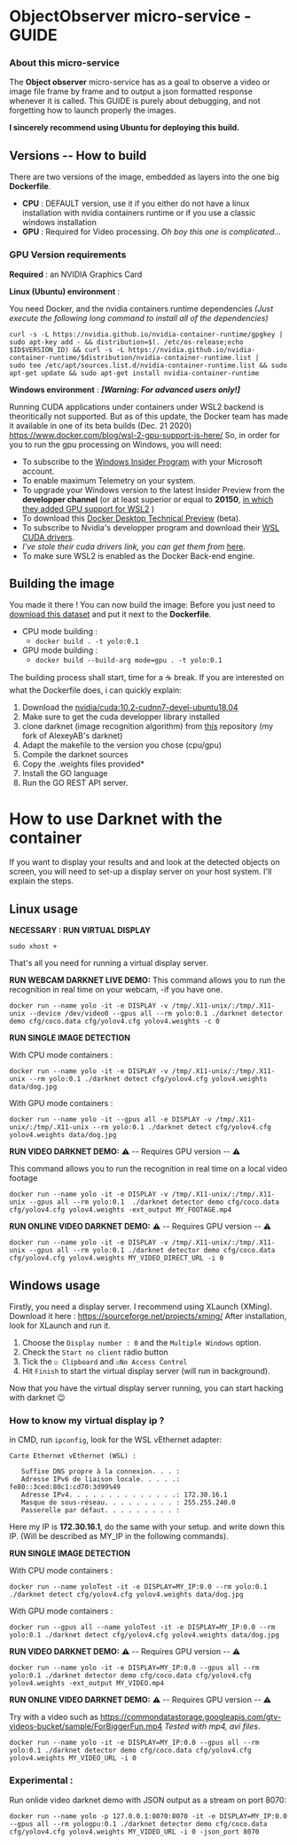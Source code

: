 ﻿# ObjectObserver micro-service - GUIDE

### About this micro-service
The **Object observer** micro-service has as a goal to observe a video or image file frame by frame and to output a json formatted response whenever it is called.
This GUIDE is purely about debugging, and not forgetting how to launch properly the images.

**I sincerely recommend using Ubuntu for deploying this build.**

## Versions -- How to build
There are two versions of the image, embedded as layers into the one big **Dockerfile**.
- **CPU** : DEFAULT version, use it if you either do not have a linux installation with nvidia containers runtime or if you use a classic windows installation
- **GPU** : Required for Video processing. *Oh boy this one is complicated...*
### GPU Version requirements
**Required** : an NVIDIA Graphics Card

**Linux (Ubuntu) environment** : 

You need Docker, and the nvidia containers runtime dependencies 
*(Just execute the following long command to install all of the dependencies)*

    curl -s -L https://nvidia.github.io/nvidia-container-runtime/gpgkey | sudo apt-key add - && distribution=$(. /etc/os-release;echo $ID$VERSION_ID) && curl -s -L https://nvidia.github.io/nvidia-container-runtime/$distribution/nvidia-container-runtime.list |    sudo tee /etc/apt/sources.list.d/nvidia-container-runtime.list && sudo apt-get update && sudo apt-get install nvidia-container-runtime

**Windows environment** : ***[Warning: For advanced users only!]***

Running CUDA applications under containers under WSL2 backend is theoritically not supported. But as of this update, the Docker team has made it available in one of its beta builds (Dec. 21 2020) https://www.docker.com/blog/wsl-2-gpu-support-is-here/
So, in order for you to run the gpu processing on Windows, you will need:

 - To subscribe to the [Windows Insider Program](https://insider.windows.com/fr-fr/) with your Microsoft account.
 - To enable maximum Telemetry on your system.
 - To upgrade your Windows version to the latest Insider Preview from the **developper channel** (or at least superior or equal to **20150**, [in which they added GPU support for WSL2](https://blogs.windows.com/windows-insider/2020/06/17/announcing-windows-10-insider-preview-build-20150/) )
 - To download this [Docker Desktop Technical Preview](https://desktop.docker.com/win/preview/50723/Docker%20Desktop%20Installer.exe) (beta).
 - To subscribe to Nvidia's developper program and download their [WSL CUDA drivers](https://developer.nvidia.com/cuda/wsl).
 -  *I've stole their cuda drivers link, you can get them from* [here](https://developer.nvidia.com/46521-gameready-win10-dch-64bit-international).
 - To make sure WSL2 is enabled as the Docker Back-end engine.
 
 ## Building the image
 You made it there ! You can now build the image:
 Before you just need to [download this dataset](https://github.com/AlexeyAB/darknet/releases/download/darknet_yolo_v3_optimal/yolov4.weights) and put it next to the **Dockerfile**.
 
 - CPU mode building : 
	 - `docker build . -t yolo:0.1`
 - GPU mode building :
	 - `docker build --build-arg mode=gpu . -t yolo:0.1`

The building process shall start, time for a ☕ break.
If you are interested on what the Dockerfile does, i can quickly explain:

 1. Download the [nvidia/cuda:10.2-cudnn7-devel-ubuntu18.04](https://hub.docker.com/layers/nvidia/cuda/10.2-cudnn7-devel-ubuntu18.04/images/sha256-50a61a748219dc835f5a80373f9fb1eb73efa846b18b3c50945ba7c44e88d107?context=explore)
 2. Make sure to get the cuda developper library installed
 3. clone darknet (image recognition algorithm) from [this](https://github.com/TibRib/darknet) repository (my fork of AlexeyAB's darknet)
 4. Adapt the makefile to the version you chose (cpu/gpu)
 5. Compile the darknet sources
 6. Copy the .weights files provided*
 7. Install the GO language
 8. Run the GO REST API server.
 
# How to use Darknet with the container
If you want to display your results and and look at the detected objects on screen, you will need to set-up a display server on your host system. I'll explain the steps.

## Linux usage
**NECESSARY :  RUN VIRTUAL DISPLAY**

    sudo xhost +
That's all you need for running a virtual display server.

**RUN WEBCAM DARKNET LIVE DEMO:**
This command allows you to run the recognition in real time on your webcam, -if you have one.

    docker run --name yolo -it -e DISPLAY -v /tmp/.X11-unix/:/tmp/.X11-unix --device /dev/video0 --gpus all --rm yolo:0.1 ./darknet detector demo cfg/coco.data cfg/yolov4.cfg yolov4.weights -c 0


**RUN SINGLE IMAGE DETECTION**

With CPU mode containers : 
    
    docker run --name yolo -it -e DISPLAY -v /tmp/.X11-unix/:/tmp/.X11-unix --rm yolo:0.1 ./darknet detect cfg/yolov4.cfg yolov4.weights data/dog.jpg

With GPU mode containers : 
    
    docker run --name yolo -it --gpus all -e DISPLAY -v /tmp/.X11-unix/:/tmp/.X11-unix --rm yolo:0.1 ./darknet detect cfg/yolov4.cfg yolov4.weights data/dog.jpg


**RUN VIDEO DARKNET DEMO:** ⚠️ -- Requires GPU version  -- ⚠️

This command allows you to run the recognition in real time on a local video footage

    docker run --name yolo -it -e DISPLAY -v /tmp/.X11-unix/:/tmp/.X11-unix --gpus all --rm yolo:0.1  ./darknet detector demo cfg/coco.data cfg/yolov4.cfg yolov4.weights -ext_output MY_FOOTAGE.mp4

**RUN ONLINE VIDEO DARKNET DEMO:** ⚠️ -- Requires GPU version  -- ⚠️


    docker run --name yolo -it -e DISPLAY -v /tmp/.X11-unix/:/tmp/.X11-unix --gpus all --rm yolo:0.1 ./darknet detector demo cfg/coco.data cfg/yolov4.cfg yolov4.weights MY_VIDEO_DIRECT_URL -i 0

## Windows usage
Firstly, you need  a display server. I recommend using XLaunch (XMing). Download it here : https://sourceforge.net/projects/xming/
After installation, look for XLaunch and run it.

 1.  Choose the `Display number : 0` and the `Multiple Windows` option.
 2. Check the  `Start no client` radio button 
 3. Tick the `☑️ Clipboard` and `☑️No Access Control`
 4. Hit `Finish` to start the virtual display server (will run in background).

Now that you have the virtual display server running,  you can start hacking with darknet 😉 

### How to know my virtual display ip ? 
in CMD, run `ipconfig`, look for the WSL vEthernet adapter:
```
Carte Ethernet vEthernet (WSL) :

   Suffixe DNS propre à la connexion. . . :
   Adresse IPv6 de liaison locale. . . . .: fe80::3ced:80c1:cd70:3d99%49
   Adresse IPv4. . . . . . . . . . . . . .: 172.30.16.1
   Masque de sous-réseau. . . . . . . . . : 255.255.240.0
   Passerelle par défaut. . . . . . . . . :

``` 
Here my IP is **172.30.16.1**, do the same with your setup. and write down this IP. (Will be described as MY_IP in the following commands).

**RUN SINGLE IMAGE DETECTION**

With CPU mode containers : 
    
    docker run --name yoloTest -it -e DISPLAY=MY_IP:0.0 --rm yolo:0.1 ./darknet detect cfg/yolov4.cfg yolov4.weights data/dog.jpg

With GPU mode containers : 
    
    docker run --gpus all --name yoloTest -it -e DISPLAY=MY_IP:0.0 --rm yolo:0.1 ./darknet detect cfg/yolov4.cfg yolov4.weights data/dog.jpg


**RUN VIDEO DARKNET DEMO:** ⚠️ -- Requires GPU version  -- ⚠️

    docker run --name yolo -it -e DISPLAY=MY_IP:0.0 --gpus all --rm yolo:0.1 ./darknet detector demo cfg/coco.data cfg/yolov4.cfg yolov4.weights -ext_output MY_VIDEO.mp4

**RUN ONLINE VIDEO DARKNET DEMO:** ⚠️ -- Requires GPU version  -- ⚠️

Try with a video such as https://commondatastorage.googleapis.com/gtv-videos-bucket/sample/ForBiggerFun.mp4
*Tested with mp4, avi files*.

    docker run --name yolo -it -e DISPLAY=MY_IP:0.0 --gpus all --rm yolo:0.1 ./darknet detector demo cfg/coco.data cfg/yolov4.cfg yolov4.weights MY_VIDEO_URL -i 0

### Experimental : 

Run onlide video darknet demo with JSON output as a stream on port 8070:

    docker run --name yolo -p 127.0.0.1:8070:8070 -it -e DISPLAY=MY_IP:0.0 --gpus all --rm yologpu:0.1 ./darknet detector demo cfg/coco.data cfg/yolov4.cfg yolov4.weights MY_VIDEO_URL -i 0 -json_port 8070


